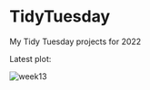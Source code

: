 # TidyTuesday 

My Tidy Tuesday projects for 2022

Latest plot: 

![week13](https://user-images.githubusercontent.com/56928338/161653577-fcbede0b-8f61-4fc2-a546-b141db5c49e4.png)
